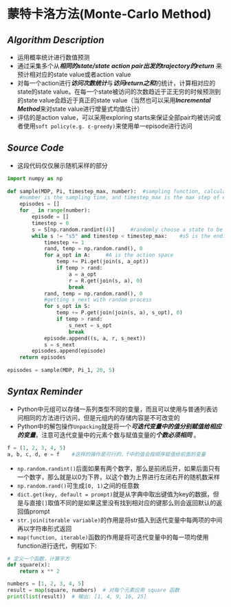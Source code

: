 # 蒙特卡洛方法(Monte-Carlo Method)
## ***Algorithm Description***
- 运用概率统计进行数值预测
- 通过采集多个从***相同的state/state action pair出发的trajectory的return*** 来预计相对应的state value或者action value
- 对每一个action进行***访问次数统计***与***访问return之和***的统计，计算相对应的state的state value。在每一个state被访问的次数趋近于正无穷的时候预测到的state value会趋近于真正的state value（当然也可以采用***Incremental Method***来对state value进行增量式均值估计）
- 评估的是action value，可以采用exploring starts来保证全部pair均被访问或者使用`soft policy(e.g. ε-greedy)`来使用单一episode进行访问
## ***Source Code***
- 这段代码仅仅展示随机采样的部分
```python
import numpy as np  
  
def sample(MDP, Pi, timestep_max, number):  #sampling function, calculating the return with given timestep.  
    #number is the sampling time, and timestep_max is the max step of every single episode    S, A, P, R, gamma = MDP     #MDP is an iterable variable storing the essence of MDP  
    episodes = []  
    for _ in range(number):  
        episode = []  
        timestep = 0  
        s = S[np.random.randint(4)]     #randomly choose a state to be the state starting from  
        while s != "s5" and timestep < timestep_max:    #s5 is the ending state and timestep_max is the max timestep  
            timestep += 1  
            rand, temp = np.random.rand(), 0  
            for a_opt in A:     #A is the action space  
                temp += Pi.get(join(s, a_opt))  
                if temp > rand:  
                    a = a_opt  
                    r = R.get(join(s, a), 0)  
                    break  
            rand, temp = np.random.rand(), 0  
            #getting s_next with random process  
            for s_opt in S:  
                temp += P.get(join(join(s, a), s_opt), 0)  
                if temp > rand:  
                    s_next = s_opt  
                    break  
            episode.append((s, a, r, s_next))  
            s = s_next  
        episodes.append(episode)  
    return episodes  
  
episodes = sample(MDP, Pi_1, 20, 5)
```
## ***Syntax Reminder***
- Python中元组可以存储一系列类型不同的变量，而且可以使用与普通列表访问相同的方法进行访问，但是元组内的存储内容是不可改变的
- Python中的解包操作`Unpacking`就是将一个***可迭代变量中的值分别赋值给相应的变量***，注意可迭代变量中的元素个数与赋值变量的***个数必须相同*** 。
```python
f = (1, 2, 3, 4, 5)
a, b, c, d, e = f    #这样的操作是可行的，f中的值会按顺序赋值给前面的变量
```
- `np.random.randint()`后面如果有两个数字，那么是前闭后开，如果后面只有一个数字，那么就是以0为下界，以这个数为上界进行左闭右开的随机数采样
- `np.random.rand()`可生成`[0, 1)`之间的任意数
- `dict.get(key, default = prompt)`就是从字典中取出键值为key的数据，但是与直接`[]`取值不同的是如果这里没有找到相对应的键那么则会返回默认的返回值prompt
- `str.join(iterable variable)`的作用是将str插入到迭代变量中每两项的中间再以字符串形式返回
- `map(function, iterable)`函数的作用是将可迭代变量中的每一项均使用function进行迭代，例程如下:
```python
# 定义一个函数，计算平方
def square(x):
    return x ** 2

numbers = [1, 2, 3, 4, 5]
result = map(square, numbers)  # 对每个元素应用 square 函数
print(list(result))  # 输出: [1, 4, 9, 16, 25]
```